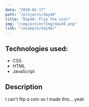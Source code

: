 ```yaml
---
date: "2018-02-17"
path: "/projects/day48"
title: "Day48: Flip the coin"
img: "/img/projectImg/day48.png"
link: "/example/day48/"
---
```


## Technologies used:

- CSS
- HTML
- JavaScript

## Description

I can't flip a coin so I made this... yeah
